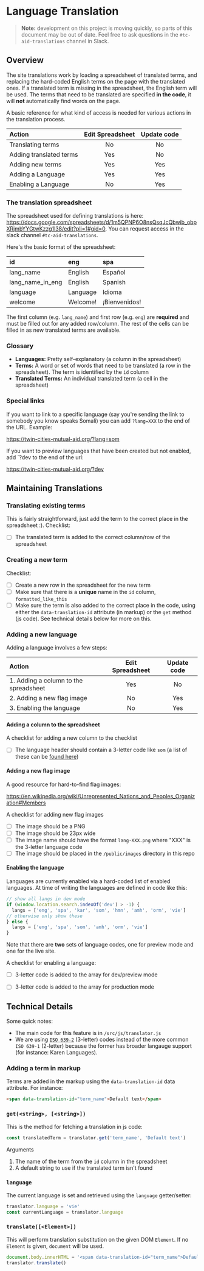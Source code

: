 # Language Translation

> **Note:** development on this project is moving quickly, so parts of this document may be out of date. Feel free to ask questions in the `#tc-aid-translations` channel in Slack.

## Overview

The site translations work by loading a spreadsheet of translated terms, and replacing the hard-coded English terms on the page with the translated ones. If a translated term is missing in the spreadsheet, the English term will be used. The terms that need to be translated are specified **in the code**, it will **not** automatically find words on the page. 

A basic reference for what kind of access is needed for various actions in the translation process. 

| Action | Edit Spreadsheet | Update code |
| :-----------------| :-: | :-: |
| Translating terms | No | No |
| Adding translated terms | Yes | No |
| Adding new terms | Yes | Yes | 
| Adding a Language | Yes | Yes | 
| Enabling a Language | No | Yes |

### The translation spreadsheet

The spreadsheet used for defining translations is here: https://docs.google.com/spreadsheets/d/1m5QPNP6O8nsQsqJcQbwib_obpXRjmbYYGtwKzzg1l38/edit?pli=1#gid=0. You can request access in the slack channel `#tc-aid-translations`.

Here's the basic format of the spreadsheet:

| id | eng | spa | 
| :--------- | :-------- |:--------- |
| lang_name | English | Español |
| lang_name_in_eng | English | Spanish |
| language | Language | Idioma |
| welcome | Welcome! | ¡Bienvenidos! |

The first column (e.g. `lang_name`) and first row (e.g. `eng`) are **required** and must be filled out for any added row/column. The rest of the cells can be filled in as new translated terms are available.

### Glossary

 * **Languages:** Pretty self-explanatory (a column in the spreadsheet)
 * **Terms:** A word or set of words that need to be translated (a row in the spreadsheet). The term is identified by the `id` column
 * **Translated Terms:** An individual translated term (a cell in the spreadsheet)

### Special links

If you want to link to a specific language (say you're sending the link to somebody you know speaks Somali) you can add `?lang=XXX` to the end of the URL. Example: 

https://twin-cities-mutual-aid.org/?lang=som

If you want to preview languages that have been created but not enabled, add `?dev to the end of the url:

https://twin-cities-mutual-aid.org/?dev

## Maintaining Translations

### Translating existing terms

This is fairly straightforward, just add the term to the correct place in the spreadsheet :). Checklist:

 - [ ] The translated term is added to the correct column/row of the spreadsheet

### Creating a new term

Checklist:

 - [ ] Create a new row in the spreadsheet for the new term
 - [ ] Make sure that there is a **unique** name in the `id` column, `formatted_like_this`
 - [ ] Make sure the term is also added to the correct place in the code, using either the `data-translation-id` attribute (in markup) or the `get` method (js code). See technical details below for more on this.

### Adding a new language

Adding a language involves a few steps:

| Action | Edit Spreadsheet | Update code |
| :-----------------| :-: | :-: |
| 1. Adding a column to the spreadsheet | Yes | No |
| 2. Adding a new flag image | No | Yes |
| 3. Enabling the language | No | Yes | 

#### Adding a column to the spreadsheet

A checklist for adding a new column to the checklist

 - [ ] The language header should contain a 3-letter code like `som` (a list of these can be [found here](https://en.wikipedia.org/wiki/List_of_ISO_639-2_codes)) 

#### Adding a new flag image

A good resource for hard-to-find flag images:

https://en.wikipedia.org/wiki/Unrepresented_Nations_and_Peoples_Organization#Members

A checklist for adding new flag images

 - [ ] The image should be a PNG
 - [ ] The image should be 23px wide
 - [ ] The image name should have the format `lang-XXX.png` where "XXX" is the 3-letter language code
 - [ ] The image should be placed in the `/public/images` directory in this repo

#### Enabling the language

Languages are currently enabled via a hard-coded list of enabled languages. At time of writing the languages are defined in code like this:

```js
// show all langs in dev mode
if (window.location.search.indexOf('dev') > -1) {
  langs = ['eng', 'spa', 'kar', 'som', 'hmn', 'amh', 'orm', 'vie']
// otherwise only show these
} else {
  langs = ['eng', 'spa', 'som', 'amh', 'orm', 'vie']
}
```

Note that there are **two** sets of language codes, one for preview mode and one for the live site.

A checklist for enabling a language:

 - [ ] 3-letter code is added to the array for dev/preview mode
 - [ ] 3-letter code is added to the array for production mode


## Technical Details

Some quick notes:

 * The main code for this feature is in `/src/js/translator.js`
 * We are using [`ISO 639-2`](https://en.wikipedia.org/wiki/List_of_ISO_639-2_codes) (3-letter) codes instead of the more common `ISO 639-1` (2-letter) because the former has broader langauge support (for instance: Karen Languages).

 ### Adding a term in markup

 Terms are added in the markup using the `data-translation-id` data attribute. For instance:

 ```html
 <span data-translation-id="term_name">Default text</span>
 ```

 ### `get(<string>, [<string>])`

 This is the method for fetching a translation in js code:

 ```js
const translatedTerm = translator.get('term_name', 'Default text')
 ```

Arguments

1. The name of the term from the `id` column in the spreadsheet
2. A default string to use if the translated term isn't found

### `language`

The current language is set and retrieved using the `language` getter/setter:

```js
translator.language = 'vie'
const currentLanguage = translator.language
```

### `translate([<Element>])`

This will perform translation substitution on the given DOM `Element`. If no `Element` is given, `document` will be used.

```js
document.body.innerHTML = '<span data-translation-id="term_name">Default text</span>'
translator.translate()
```